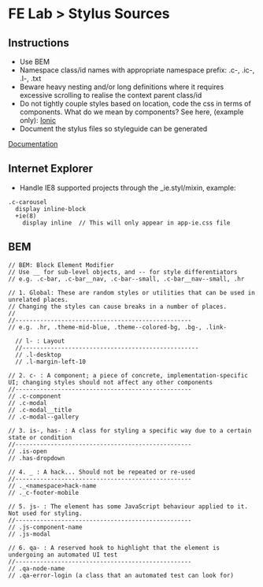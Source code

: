 FE Lab > Stylus Sources
=================

Instructions
-------------

- Use BEM
- Namespace class/id names with appropriate namespace prefix: .c-, .ic-, .l-, .txt 
- Beware heavy nesting and/or long definitions where it requires excessive scrolling to realise the context parent class/id
- Do not tightly couple styles based on location, code the css in terms of components. What do we mean by components? See here, (example only): [Ionic](http://ionicframework.com/docs/components/)
- Document the stylus files so styleguide can be generated

[Documentation](https://loweproferotech.atlassian.net/wiki/display/IL/The+Stylus+Standard)

Internet Explorer
-------------
- Handle IE8 supported projects through the _ie.styl/mixin, example:
```
.c-carousel
  display inline-block
  +ie(8)
    display inline  // This will only appear in app-ie.css file
```

BEM
-------------
```
// BEM: Block Element Modifier
// Use __ for sub-level objects, and -- for style differentiators
// e.g. .c-bar, .c-bar__nav, .c-bar--small, .c-bar__nav--small, .hr

// 1. Global: These are random styles or utilities that can be used in unrelated places. 
// Changing the styles can cause breaks in a number of places.
// 
//--------------------------------------------------
// e.g. .hr, .theme-mid-blue, .theme--colored-bg, .bg-, .link-

  // l- : Layout
  //--------------------------------------------------
  // .l-desktop
  // .l-margin-left-10

// 2. c- : A component; a piece of concrete, implementation-specific UI; changing styles should not affect any other components
//--------------------------------------------------
// .c-component
// .c-modal
// .c-modal__title
// .c-modal--gallery

// 3. is-, has- : A class for styling a specific way due to a certain state or condition
//--------------------------------------------------
// .is-open
// .has-dropdown

// 4. _ : A hack... Should not be repeated or re-used
//--------------------------------------------------
// ._<namespace>hack-name
// ._c-footer-mobile

// 5. js- : The element has some JavaScript behaviour applied to it. Not used for styling.
//--------------------------------------------------
// .js-component-name
// .js-modal

// 6. qa- : A reserved hook to highlight that the element is undergoing an automated UI test
//--------------------------------------------------
// .qa-node-name
// .qa-error-login (a class that an automated test can look for)
```